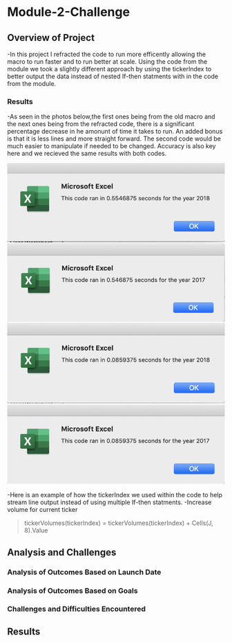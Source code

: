 # Module-2-Challenge

## Overview of Project
-In this project I refracted the code to run more efficently allowing the macro to run faster and to run better at scale. Using the code from the module we took a slightly different approach by using the tickerIndex to better output the data instead of nested If-then statments with in the code from the module.

### Results
-As seen in the photos below,the first ones being from the old macro and the next ones being from the refracted code, there is a significant percentage decrease in he amonunt of time it takes to run. An added bonus is that it is less lines and more straight forward. The second code would be much easier to manipulate if needed to be changed. Accuracy is also key here and we recieved the same results with both codes. 

![2018 Old Results](Resources/VBA_Challenge_2018_Old.png)![2017 Old Results](Resources/VBA_Challenge_2017_Old.png)
![2018 New Results](Resources/VBA_Challenge_2018.png)![2017 New Results](Resources/VBA_Challenge_2017.png)

-Here is an example of how the tickerIndex we used within the code to help stream line output instead of using multiple If-then statments.
        -Increase volume for current ticker
>tickerVolumes(tickerIndex) = tickerVolumes(tickerIndex) + Cells(J, 8).Value




## Analysis and Challenges

### Analysis of Outcomes Based on Launch Date

### Analysis of Outcomes Based on Goals

### Challenges and Difficulties Encountered

## Results

